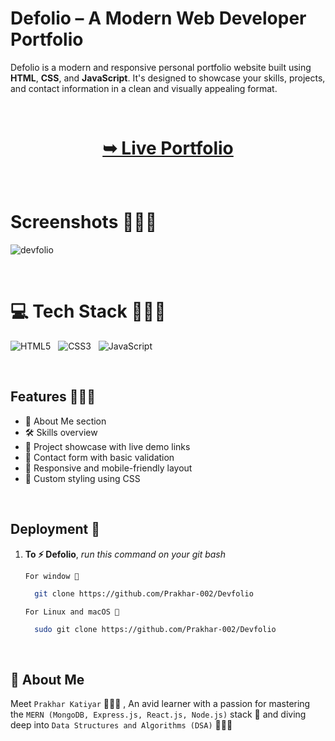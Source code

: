 # Defolio – A Modern Web Developer Portfolio

Defolio is a modern and responsive personal portfolio website built using **HTML**, **CSS**, and **JavaScript**. It's designed to showcase your skills, projects, and contact information in a clean and visually appealing format.

<br/>

<h1 align="center"> 

<a href="https://devwebfolio.netlify.app/"><strong> ➥ Live Portfolio</strong></a>
</h1>

<br/>

# Screenshots 🍨🍫🧁

![devfolio](https://github.com/user-attachments/assets/08bdde96-c568-4172-9e4f-35a6bcd94cea)

<br/>

# 💻 Tech Stack 🍧🥞🧋

![HTML5](https://img.shields.io/badge/html5-%23E34F26.svg?style=for-the-badge&logo=html5&logoColor=white) &nbsp; ![CSS3](https://img.shields.io/badge/css3-%231572B6.svg?style=for-the-badge&logo=css3&logoColor=white) &nbsp;  ![JavaScript](https://img.shields.io/badge/javascript-%23323330.svg?style=for-the-badge&logo=javascript&logoColor=%23F7DF1E)

<br/>

## Features 🌮🍕🥪

- 💼 About Me section
- 🛠️ Skills overview
- 📁 Project showcase with live demo links
- 📧 Contact form with basic validation
- 🌙 Responsive and mobile-friendly layout
- 🎨 Custom styling using CSS

<br/>

## Deployment 🚀

1. **To ⚡ Defolio**, *run this command on your git bash*

    `For window 🍥` 
    ```bash
      git clone https://github.com/Prakhar-002/Devfolio
    ```

    `For Linux and macOS 🍙`
    ```bash
      sudo git clone https://github.com/Prakhar-002/Devfolio
    ```

<br/>

## 🚀 About Me

Meet `Prakhar Katiyar` 🙋🏻‍♂️ , An avid learner with a passion for mastering the `MERN (MongoDB, Express.js, React.js, Node.js)` stack 🎯  and diving deep into `Data Structures and Algorithms (DSA)` 🧑🏻‍💻
